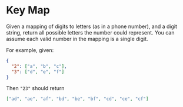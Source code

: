 # Key Map

Given a mapping of digits to letters (as in a phone number),
and a digit string, return all possible letters the number could represent.
You can assume each valid number in the mapping is a single digit.

For example, given:

```json
{
  "2": ["a", "b", "c"],
  "3": ["d", "e", "f"]
}
```

Then `"23"` should return

```json
["ad", "ae", "af", "bd", "be", "bf", "cd", "ce", "cf"]
```
